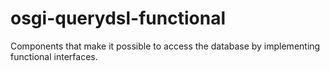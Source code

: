 osgi-querydsl-functional
========================

Components that make it possible to access the database by implementing functional interfaces.
